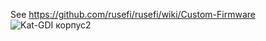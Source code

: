 See https://github.com/rusefi/rusefi/wiki/Custom-Firmware
![Kat-GDI корпус2](https://github.com/user-attachments/assets/21f109e5-cf2f-4b8b-91f1-44b47cdb27b0)
